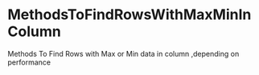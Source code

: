 # MethodsToFindRowsWithMaxMinInColumn
Methods To Find Rows with Max or Min data in column ,depending on performance
